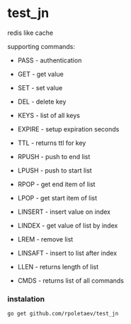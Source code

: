 # test_jn
redis like cache

supporting commands:

* PASS  - authentication

* GET - get value 
* SET - set value
* DEL - delete key
* KEYS  - list of all keys
* EXPIRE - setup expiration seconds
* TTL - returns ttl for key

* RPUSH - push to end list
* LPUSH - push to start list
* RPOP  - get end item of list
* LPOP  - get start item of list
* LINSERT - insert value on index
* LINDEX - get value of list by index
* LREM - remove list
* LINSAFT - insert to list after index
* LLEN  - returns length of list

* CMDS  - returns list of all commands

### instalation
```go get github.com/rpoletaev/test_jn```
